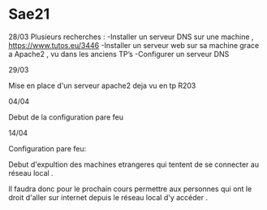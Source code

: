 # Sae21
28/03
Plusieurs recherches :
	-Installer un serveur DNS sur une machine , https://www.tutos.eu/3446
	-Installer un serveur web sur sa machine grace a Apache2 , vu dans les anciens TP’s
	-Configurer un serveur DNS 


29/03

Mise en place d'un serveur apache2
deja vu en tp R203 

04/04

Debut de la configuration pare feu

14/04

Configuration pare feu:

Debut d'expultion des machines etrangeres qui tentent de se connecter au réseau local .

Il faudra donc pour le prochain cours permettre aux personnes qui ont le droit d'aller sur internet depuis le réseau local d'y accéder .
